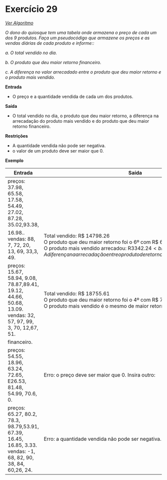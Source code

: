 # Exercício 29

[*Ver Algoritmo*](Algoritmo29.md)

*O dono do quiosque tem uma tabela onde armazena o preço de cada um dos 9 produtos. Faça um pseudocódigo que armazene os preços e as vendas diárias de cada produto e informe::*

*a. O total vendido no dia.*<br>

*b. O produto que deu maior retorno financeiro.*<br>

*c. A diferença no valor arrecadado entre o produto que deu maior retorno e o produto mais vendido.*<br>

**Entrada**

- O preço e a quantidade vendida de cada um dos produtos.

**Saída**

- O total vendido no dia, o produto que deu maior retorno, a diferença na arrecadação do produto mais vendido e do produto que deu maior retorno financeiro.

**Restrições**

- A quantidade vendida não pode ser negativa.
- o valor de um produto deve ser maior que 0.

**Exemplo**

| Entrada| Saída  |
|--------------------------|------------------------------------|
|preços: 37.98, 65.58, 17.58,<br>54.49, 27.02, 87.28, 35.02,93.38,
16.98..<br>vendas: 88, 7, 72, 20, 13, 69, 33,3, 49.|Total vendido: R$ 14798.26<br>O produto que deu maior retorno foi o 6º com R$ 6022.32<br>O produto mais vendido arrecadou: R$3342.24<br>A diferença na arrecadação entre o produto de retorno e o mais vendido é R$2680.08.|
|preços: 15.67, 58.94, 9.08, 78.87,89.41, 19.12, 44.66, 50.68, 13.09.<br>vendas: 32, 57, 97, 99, 3, 70, 12,67, 51.|Total vendido: R$ 18755.61<br>O produto que deu maior retorno foi o 4º com R$ 7808.13<br>O produto mais vendido é o mesmo de maior retorno
financeiro.|
|preços: 54.55, 18.96, 63.24, 72.65, E26.53, 81.48, 54.99, 70.6, 0.|Erro: o preço deve ser maior que 0. Insira outro:|
|preços: 65.27, 80.2, 78.3, 98.79,53.91, 67.39, 16.45, 16.85, 3.33.<br>vendas: -1, 68, 82, 90, 38, 84, 60,26, 24.|Erro: a quantidade vendida não pode ser negativa. Insira outro valor:|


